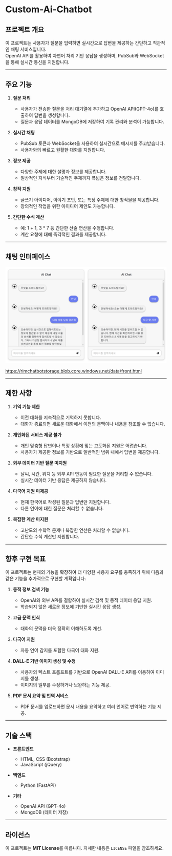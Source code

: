 # Custom-Ai-Chatbot


## 프로젝트 개요


이 프로젝트는 사용자가 질문을 입력하면 실시간으로 답변을 제공하는 간단하고 직관적인 채팅 서비스입니다.  
OpenAI API를 활용하여 자연어 처리 기반 응답을 생성하며, PubSub와 WebSocket을 통해 실시간 통신을 지원합니다.


---


## 주요 기능


1. **질문 처리**
   - 사용자가 전송한 질문을 처리 대기열에 추가하고 OpenAI API(GPT-4o)를 호출하여 답변을 생성합니다.   
   - 질문과 응답 데이터를 MongoDB에 저장하여 기록 관리와 분석이 가능합니다.

2. **실시간 채팅**
   - PubSub 토큰과 WebSocket을 사용하여 실시간으로 메시지를 주고받습니다.
   - 사용자와의 빠르고 원활한 대화를 지원합니다.

3. **정보 제공**
   - 다양한 주제에 대한 설명과 정보를 제공합니다.
   - 일상적인 지식부터 기술적인 주제까지 폭넓은 정보를 전달합니다.

4. **창작 지원**
   - 글쓰기 아이디어, 이야기 초안, 또는 특정 주제에 대한 창작물을 제공합니다.
   - 창의적인 작업을 위한 아이디어 제안도 가능합니다.

5. **간단한 수식 계산**
   - 예: 1 + 1, 3 * 7 등 간단한 산술 연산을 수행합니다.
   - 계산 요청에 대해 즉각적인 결과를 제공합니다.


---


## 채팅 인터페이스

![Chat UI Screenshot](image/chatbot.png)

<https://rimchatbotstorage.blob.core.windows.net/data/front.html>


---


## 제한 사항

1. **기억 기능 제한**
   - 이전 대화를 지속적으로 기억하지 못합니다.
   - 대화가 종료되면 새로운 대화에서 이전의 문맥이나 내용을 참조할 수 없습니다.

2. **개인화된 서비스 제공 불가**
   - 개인 맞춤형 답변이나 특정 상황에 맞는 고도화된 지원은 어렵습니다.
   - 사용자가 제공한 정보를 기반으로 일반적인 범위 내에서 답변을 제공합니다.

3. **외부 데이터 기반 질문 미지원**
   - 날씨, 시간, 위치 등 외부 API 연동이 필요한 질문을 처리할 수 없습니다.
   - 실시간 데이터 기반 응답은 제공하지 않습니다.

4. **다국어 지원 미제공**
   - 현재 한국어로 작성된 질문과 답변만 지원합니다.
   - 다른 언어에 대한 질문은 처리할 수 없습니다.

5. **복잡한 계산 미지원**
   - 고난도의 수학적 문제나 복잡한 연산은 처리할 수 없습니다.
   - 간단한 수식 계산만 지원합니다.


---


## 향후 구현 목표


이 프로젝트는 현재의 기능을 확장하여 더 다양한 사용자 요구를 충족하기 위해 다음과 같은 기능을 추가적으로 구현할 계획입니다:

1. **동적 정보 검색 기능**
   - OpenAI와 외부 API를 결합하여 실시간 검색 및 동적 데이터 응답 지원.
   - 학습되지 않은 새로운 정보에 기반한 실시간 응답 생성.

2. **고급 문맥 인식**
   - 대화의 문맥을 더욱 정확히 이해하도록 개선.

3. **다국어 지원**
   - 자동 언어 감지를 포함한 다국어 대화 지원.

4. **DALL-E 기반 이미지 생성 및 수정**
   - 사용자의 텍스트 프롬프트를 기반으로 OpenAI DALL-E API를 이용하여 이미지를 생성.
   - 이미지의 일부를 수정하거나 보완하는 기능 제공.

5. **PDF 문서 요약 및 번역 서비스**
   - PDF 문서를 업로드하면 문서 내용을 요약하고 여러 언어로 번역하는 기능 제공.


---


## 기술 스택


- **프론트엔드**
  - HTML, CSS (Bootstrap)
  - JavaScript (jQuery)

- **백엔드**
  - Python (FastAPI)

- **기타**
  - OpenAI API (GPT-4o)
  - MongoDB (데이터 저장)


---


## 라이선스

이 프로젝트는 **MIT License**를 따릅니다. 자세한 내용은 `LICENSE` 파일을 참조하세요.
